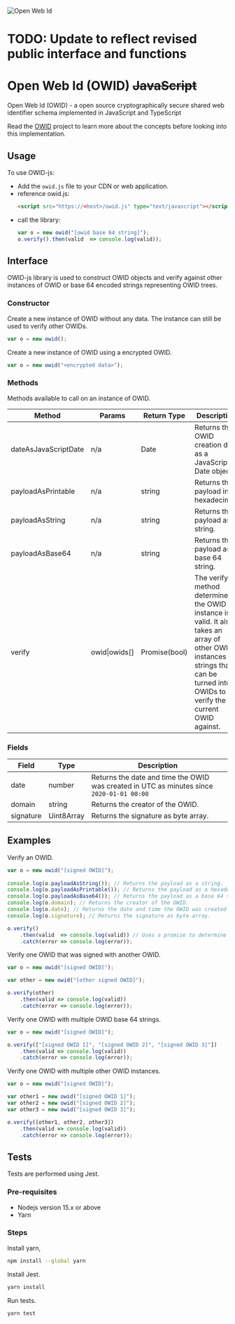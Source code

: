 ![Open Web Id](https://github.com/SWAN-community/owid/raw/main/images/owl.128.pxls.100.dpi.png)

# TODO: Update to reflect revised public interface and functions #

# Open Web Id (OWID) ~~JavaScript~~

Open Web Id (OWID) - a open source cryptographically secure shared web identifier 
schema implemented in JavaScript and TypeScript

Read the [OWID](https://github.com/SWAN-community/owid) project to learn more about
the concepts before looking into this implementation.

## Usage

To use OWID-js:

* Add the `owid.js` file to your CDN or web application.
* reference owid.js:
    ```html
    <script src="https://<host>/owid.js" type="text/javascript"></script>
    ```
* call the library:
    ```js
    var o = new owid("[owid base 64 string]");
    o.verify().then(valid  => console.log(valid));
    ```
## Interface

OWID-js library is used to construct OWID objects and verify against other 
instances of OWID or base 64 encoded strings representing OWID trees.

### Constructor

Create a new instance of OWID without any data. The instance can still be used to 
verify other OWIDs.
```js
var o = new owid();
```

Create a new instance of OWID using a encrypted OWID.
```js
var o = new owid("<encrypted data>");
```

### Methods

Methods available to call on an instance of OWID.

|Method|Params|Return Type|Description|
|-|-|-|-|
|dateAsJavaScriptDate|n/a|Date|Returns the OWID creation date as a JavaScript Date object.|
|payloadAsPrintable|n/a|string|Returns the payload in hexadecimal.|
|payloadAsString|n/a|string|Returns the payload as a string.|
|payloadAsBase64|n/a|string|Returns the payload as a base 64 string.|
|verify|owid\|owids[]|Promise(bool)|The verify method determines if the OWID instance is valid. It also takes an array of other OWID instances or strings that can be turned into OWIDs to verify the current OWID against.|

### Fields

|Field|Type|Description|
|-|-|-|
|date|number|Returns the date and time the OWID was created in UTC as minutes since `2020-01-01 00:00`|
|domain|string|Returns the creator of the OWID.|
|signature|Uint8Array|Returns the signature as byte array.|

## Examples

Verify an OWID.

```js
var o = new owid("[signed OWID]");
 
console.log(o.payloadAsString()); // Returns the payload as a string.
console.log(o.payloadAsPrintable()); // Returns the payload as a hexadecimal.
console.log(o.payloadAsBase64()); // Returns the payload as a base 64 string.
console.log(o.domain); // Returns the creator of the OWID.
console.log(o.date); // Returns the date and time the OWID was created in UTC as minutes since `2020-01-01 00:00`.
console.log(o.signature); // Returns the signature as byte array.

o.verify()
    .then(valid  => console.log(valid)) // Uses a promise to determine if the OWID is valid.
    .catch(error => console.log(error));
```

Verify one OWID that was signed with another OWID.

```js
var o = new owid("[signed OWID]");

var other = new owid("[other signed OWID]");

o.verify(other)
    .then(valid => console.log(valid))
    .catch(error => console.log(error)); 
```

Verify one OWID with multiple OWID base 64 strings.

```js
var o = new owid("[signed OWID]");

o.verify(["[signed OWID 1]", "[signed OWID 2]", "[signed OWID 3]"])
    .then(valid => console.log(valid))
    .catch(error => console.log(error));
```

Verify one OWID with multiple other OWID instances.

```js
var o = new owid("[signed OWID]");

var other1 = new owid("[signed OWID 1]");
var other2 = new owid("[signed OWID 2]");
var other3 = new owid("[signed OWID 3]");

o.verify([other1, other2, other3])
    .then(valid => console.log(valid))
    .catch(error => console.log(error));
```

## Tests

Tests are performed using Jest.

### Pre-requisites

* Nodejs version 15.x or above
* Yarn

### Steps

Install yarn,

```bash
npm install --global yarn
```

Install Jest.

```bash
yarn install
```

Run tests.

```bash
yarn test
```